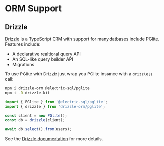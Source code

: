 # ORM Support

## Drizzle

[Drizzle](https://orm.drizzle.team) is a TypeScript ORM with support for many datbases include PGlite. Features include:

- A declarative realtional query API
- An SQL-like query builder API
- Migrations

To use PGlite with Drizzle just wrap you PGlite instance with a `drizzle()` call:

```sh
npm i drizzle-orm @electric-sql/pglite
npm i -D drizzle-kit
```

```ts
import { PGlite } from '@electric-sql/pglite';
import { drizzle } from 'drizzle-orm/pglite';

const client = new PGlite();
const db = drizzle(client);

await db.select().from(users);
```

See the [Drizzle documentation](https://orm.drizzle.team/docs/get-started-postgresql#pglite) for more details.
